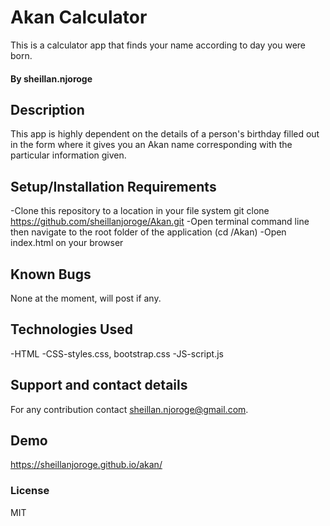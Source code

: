 # Akan Calculator
This is a calculator app that finds your name according to day you were born.
#### By sheillan.njoroge
## Description
This app is highly dependent on the details of a person's birthday filled out in the form where it gives you an Akan name corresponding with the particular information given.
## Setup/Installation Requirements
-Clone this repository to a location in your file system git clone https://github.com/sheillanjoroge/Akan.git
-Open terminal command line then navigate to the root folder of the application (cd /Akan)
-Open index.html on your browser
## Known Bugs
None at the moment, will post if any.
## Technologies Used
-HTML
-CSS-styles.css, bootstrap.css
-JS-script.js
## Support and contact details
For any contribution contact sheillan.njoroge@gmail.com.
## Demo
https://sheillanjoroge.github.io/akan/
### License
MIT